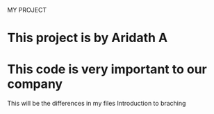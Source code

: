 MY PROJECT
# This project is by Aridath A
# This code is very important to our company
This will be the differences in my files
Introduction  to braching

